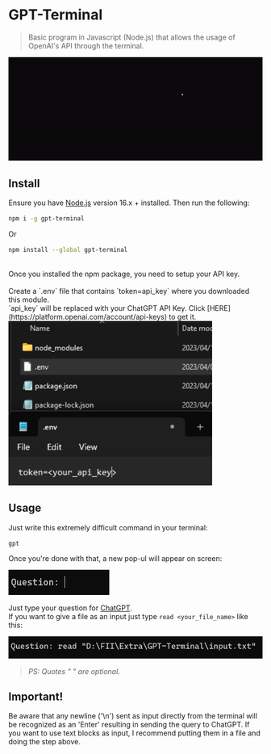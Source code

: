 # GPT-Terminal

> Basic program in Javascript (Node.js) that allows the usage of OpenAI's API through the terminal.

<img src="examples/screenshot.gif" width="800">

## Install

Ensure you have [Node.js](https://nodejs.org) version 16.x + installed. Then run the following:

```sh
npm i -g gpt-terminal
```
Or

```sh
npm install --global gpt-terminal
```

<br />
Once you installed the npm package, you need to setup your API key.<br /><br />
Create a `.env` file that contains `token=api_key` where you downloaded this module.<br />
`api_key` will be replaced with your ChatGPT API Key. Click [HERE](https://platform.openai.com/account/api-keys) to get it. <br />

<img src="examples/env.png" width="404">


## Usage

Just write this extremely difficult command in your terminal:
```
gpt
```

Once you're done with that, a new pop-ul will appear on screen:

<img src="examples/question.png" height="50" width="200">

Just type your question for [ChatGPT](https://chat.openai.com/chat).<br />
If you want to give a file as an input just type `read <your_file_name>` like this:

<img src="examples/example.png" width="800">

> *PS: Quotes " " are optional.*

## Important!

Be aware that any newline ('\n') sent as input directly from the terminal will be recognized as an 'Enter' resulting in sending the query to ChatGPT. If you want to use text blocks as input, I recommend putting them in a file and doing the step above.